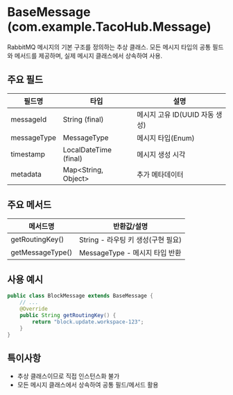 # BaseMessage (com.example.TacoHub.Message)

RabbitMQ 메시지의 기본 구조를 정의하는 추상 클래스.
모든 메시지 타입의 공통 필드와 메서드를 제공하며, 실제 메시지 클래스에서 상속하여 사용.

## 주요 필드
| 필드명      | 타입                | 설명                                  |
|------------|---------------------|---------------------------------------|
| messageId  | String (final)      | 메시지 고유 ID(UUID 자동 생성)         |
| messageType| MessageType         | 메시지 타입(Enum)                     |
| timestamp  | LocalDateTime (final)| 메시지 생성 시각                      |
| metadata   | Map<String, Object> | 추가 메타데이터                       |

## 주요 메서드
| 메서드명         | 반환값/설명                                      |
|------------------|-------------------------------------------------|
| getRoutingKey()  | String - 라우팅 키 생성(구현 필요)               |
| getMessageType() | MessageType - 메시지 타입 반환                   |

## 사용 예시
```java
public class BlockMessage extends BaseMessage {
    // ...
    @Override
    public String getRoutingKey() {
        return "block.update.workspace-123";
    }
}
```

## 특이사항
- 추상 클래스이므로 직접 인스턴스화 불가
- 모든 메시지 클래스에서 상속하여 공통 필드/메서드 활용
